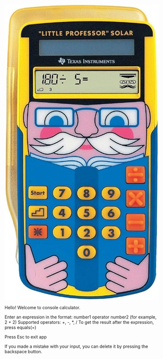 ![Calculator](https://raw.githubusercontent.com/WipeRrr/Calculator/master/Calc.jpg) 

Hello! Welcome to console calculator.

Enter an expression in the format: number1 operator number2 (for example, 2 + 2) Supported operators: +, -, *, / To get the result after the expression, press equals(=)

Press Esc to exit app

If you made a mistake with your input, you can delete it by pressing the backspace button.
